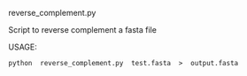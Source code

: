 reverse_complement.py

Script to reverse complement a fasta file

USAGE: 

	python  reverse_complement.py  test.fasta  >  output.fasta
